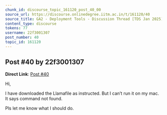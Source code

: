 ```yaml
---
chunk_id: discourse_topic_161120_post_40_00
source_url: https://discourse.onlinedegree.iitm.ac.in/t/161120/40
source_title: GA2 - Deployment Tools - Discussion Thread [TDS Jan 2025]
content_type: discourse
tokens: 77
username: 22f3001307
post_number: 40
topic_id: 161120
---
```


## Post #40 by 22f3001307

**Direct Link**: [Post #40](https://discourse.onlinedegree.iitm.ac.in/t/161120/40)

Hi,

I have downloaded the Llamafile as instructed. But I can’t run it on my mac. It says command not found.

Pls let me know what I should do.
